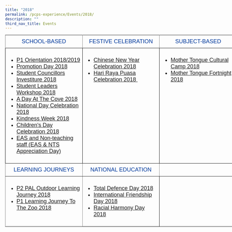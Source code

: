 ```yaml
---
title: "2018"
permalink: /pcps-experience/Events/2018/
description: ""
third_nav_title: Events
---
```

<style type="text/css">
.tg  {border-collapse:collapse;border-spacing:0;margin:0px auto;}
.tg td{border-color:black;border-style:solid;border-width:1px;font-family:Arial, sans-serif;font-size:14px;
  overflow:hidden;padding:10px 5px;word-break:normal;}
.tg th{border-color:black;border-style:solid;border-width:1px;font-family:Arial, sans-serif;font-size:14px;
  font-weight:normal;overflow:hidden;padding:10px 5px;word-break:normal;}
.tg .tg-wk4u{border-color:inherit;color:#00389b;font-size:18px;text-align:center;vertical-align:middle}
.tg .tg-3c46{border-color:#000000;color:#000000;font-size:18px;text-align:left;vertical-align:top}
.tg .tg-b94i{border-color:inherit;color:#00389B;font-size:18px;text-align:center;vertical-align:middle}
.tg .tg-fuxe{border-color:inherit;font-size:18px;text-align:left;vertical-align:top}
.tg .tg-nx8p{font-size:18px;text-align:left;vertical-align:top}
</style>
<table class="tg" style="undefined;table-layout: fixed; width: 748px">
<colgroup>
<col style="width: 249px">
<col style="width: 249px">
<col style="width: 250px">
</colgroup>
<tbody>
  <tr>
    <td class="tg-wk4u">SCHOOL-BASED</td>
    <td class="tg-wk4u">FESTIVE CELEBRATION</td>
    <td class="tg-wk4u">SUBJECT-BASED</td>
  </tr>
  <tr>
    <td class="tg-3c46"><ul>
<li><a href="/2018-events/School-Based/p1-ori/">P1 Orientation 2018/2019</a></li>
<li><a href="/2018-events/School-Based/promotion-day/">Promotion Day 2018</a></li>
<li><a href="/2018-events/School-Based/student-councillors-investiture/">Student Councillors Investiture 2018</a></li>
<li><a href="/2018-events/School-Based/student-leadership-workshop/">Student Leaders Workshop 2018</a></li>
<li><a href="2018-events/School-Based/a-day-at-the-cove/">A Day At The Cove 2018</a></li>
<li><a href="/2018-events/School-Based/national-day/">National Day Celebration 2018</a></li>
<li><a href="/2018-events/School-Based/kindness-week/">Kindness Week 2018</a></li>
<li><a href="/2018-events/School-Based/childrens-day/" target="">Children's Day Celebration 2018</a></li>
<li><a href="/2018-events/School-Based/eas-and-nts-appreciation-day/" target="">EAS and Non-teaching staff (EAS &amp; NTS Appreciation Day)</a></li>
</ul></td>
    <td class="tg-3c46"><ul>
<li><a href="/2018-events/Festive-Celebration/cny/">Chinese New Year Celebration 2018</a></li>
<li><a href="/2018-events/Festive-Celebration/hrp/">Hari Raya Puasa Celebration 2018&nbsp;</a></li>
</ul></td>
    <td class="tg-3c46"><ul>
<li><a href="/2018-events/Subject-Based/mt-cultural-camp/">Mother Tongue Cultural Camp 2018</a></li>
<li><a href="/2018-events/Subject-Based/mt-fortnight/">Mother Tongue Fortnight 2018</a></li>
</ul></td>
  </tr>
  <tr>
    <td class="tg-b94i">LEARNING JOURNEYS</td>
    <td class="tg-b94i">NATIONAL EDUCATION</td>
    <td class="tg-b94i"></td>
  </tr>
  <tr>
    <td class="tg-fuxe"><ul>
<li><a href="/2018-events/Learning-Journeys/pal-olj/">P2 PAL Outdoor Learning Journey 2018</a></li>
<li><a href="/2018-events/Learning-Journeys/p1-lj-to-the-zoo/">P1 Learning Journey To The Zoo 2018</a></li>
</ul></td>
    <td class="tg-nx8p"><ul>
<li><a href="/2018-events/National-Education/tdd/">Total Defence Day 2018</a></li>
<li><a href="/2018-events/National-Education/ifd/">International Friendship Day 2018</a></li>
<li><a href="/2018-events/National-Education/rhd/">Racial Harmony Day 2018</a></li>
</ul></td>
    <td class="tg-fuxe"></td>
  </tr>
</tbody>
</table>